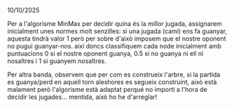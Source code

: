 10/10/2025

Per a l'algorisme MinMax per decidir quina és la millor jugada, assignarem inicialment unes normes molt senzilles: si una jugada (camí) ens fa guanyar, aquesta tindrà valor 1 però per sobre d'això imposem que el nostre oponent no pugui guanyar-nos. així doncs classifiquem cada node inicialment amb puntuacions 0 si el nostre oponent guanya, 0.5 si no guanya ni ell ni nosaltres i 1 si guanyem nosaltres.

Per altra banda, observem que per com es construeix l'arbre, si la partida es guanya/perd en aquell torn aleshores es segueix construint, això està malament però l'algorisme està adaptat perqué no importi a l'hora de decidir les jugades... mentida, això ho he d'arreglar!


